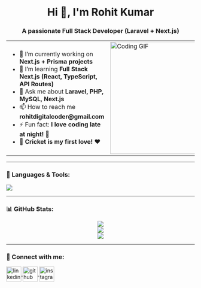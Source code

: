  <h1 align="center">Hi 👋, I'm Rohit Kumar</h1>
<h3 align="center">A passionate Full Stack Developer (Laravel + Next.js)</h3>

<table>
  <tr>
    <td>
      <ul>
        <li>🔭 I’m currently working on <b>Next.js + Prisma projects</b></li>
        <li>🌱 I’m learning <b>Full Stack Next.js (React, TypeScript, API Routes)</b></li>
        <li>💬 Ask me about <b>Laravel, PHP, MySQL, Next.js</b></li>
        <li>📫 How to reach me <b>rohitdigitalcoder@gmail.com</b></li>
        <li>⚡ Fun fact: <b>I love coding late at night! 🌙</b></li>
        <li>🏏 <b>Cricket is my first love! ❤️</b></li>
      </ul>
    </td>
    <td>
      <img src="https://i.giphy.com/media/qgQUggAC3Pfv687qPC/giphy.webp" width="300" alt="Coding GIF">
    </td>
  </tr>
</table>

---

<h3 align="left">🚀 Languages & Tools:</h3>
<p align="left">
  <img src="https://skillicons.dev/icons?i=html,css,bootstrap,js,php,laravel,react,nextjs,mysql,git,github,vscode,tailwind" />
</p>

---

<h3 align="left">📊 GitHub Stats:</h3>
<p align="center">
  <img src="https://github-readme-stats.vercel.app/api?username=rohitkumar222002&show_icons=true&theme=radical" />
  <br/>
  <img src="https://github-readme-streak-stats.herokuapp.com/?user=rohitkumar222002&theme=highcontrast" />
  <br/>
  <img src="https://github-readme-stats.vercel.app/api/top-langs/?username=rohitkumar222002&layout=compact&theme=gruvbox" />
</p>


---
<h3 align="left">🔗 Connect with me:</h3>
<p align="left">
  <a href="https://linkedin.com/in/rohitkumar" target="blank">
    <img align="center" src="https://skillicons.dev/icons?i=linkedin" alt="linkedin" height="40" width="40" />
  </a>
  <a href="https://github.com/rohitkumar222002" target="blank">
    <img align="center" src="https://skillicons.dev/icons?i=github" alt="github" height="40" width="40" />
  </a>
  <a href="https://www.instagram.com/rohitkumar__22" target="blank">
    <img align="center" src="https://skillicons.dev/icons?i=instagram" alt="instagram" height="40" width="40" />
  </a>
</p>
